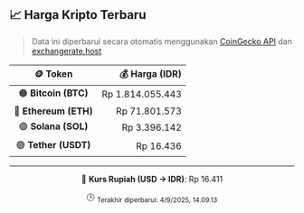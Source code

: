 

<!-- HARGA_KRIPTO -->
## 📈 Harga Kripto Terbaru

> Data ini diperbarui secara otomatis menggunakan [CoinGecko API](https://www.coingecko.com/) dan [exchangerate.host](https://exchangerate.host/)

<div align="center">

| 🪙 Token | 💰 Harga (IDR) |
|:------:|---------------:|
| 🟠 **Bitcoin (BTC)**   | Rp 1.814.055.443 |
| 🔵 **Ethereum (ETH)**  | Rp 71.801.573 |
| 🟣 **Solana (SOL)**    | Rp 3.396.142 |
| 🟢 **Tether (USDT)**   | Rp 16.436 |

---

💱 **Kurs Rupiah (USD → IDR)**: Rp 16.411

🕒 <sub>Terakhir diperbarui: 4/9/2025, 14.09.13</sub>

</div>
<!-- /HARGA_KRIPTO -->